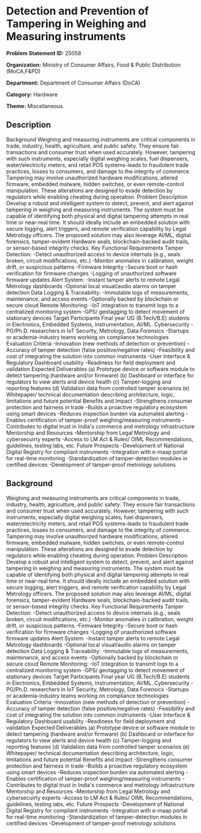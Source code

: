 # Detection and Prevention of Tampering in Weighing and Measuring instruments

**Problem Statement ID:** 25058

**Organization:** Ministry of Consumer Affairs, Food & Public Distribution (MoCA,F&PD)

**Department:** Department of Consumer Affairs (DoCA)

**Category:** Hardware

**Theme:** Miscellaneous

## Description

Background Weighing and measuring instruments are critical components in trade, industry, health, agriculture, and public safety. They ensure fair transactions and consumer trust when used accurately. However, tampering with such instruments, especially digital weighing scales, fuel dispensers, water/electricity meters, and retail POS systems-leads to fraudulent trade practices, losses to consumers, and damage to the integrity of commerce. Tampering may involve unauthorized hardware modifications, altered firmware, embedded malware, hidden switches, or even remote-control manipulation. These alterations are designed to evade detection by regulators while enabling cheating during operation. Problem Description Develop a robust and intelligent system to detect, prevent, and alert against tampering in weighing and measuring instruments. The system must be capable of identifying both physical and digital tampering attempts in real time or near-real time. It should ideally include an embedded solution with secure logging, alert triggers, and remote verification capability by Legal Metrology officers. The proposed solution may also leverage Al/ML, digital forensics, tamper-evident Hardware seals, blockchain-backed audit trails, or sensor-based integrity checks. Key Functional Requirements Tamper Detection: -Detect unauthorized access to device internals (e.g., seals broken, circuit modifications, etc.) -Monitor anomalies in calibration, weight drift, or suspicious patterns -Firmware Integrity -Secure boot or hash verification for firmware changes -Logging of unauthorized software firmware updates Alert System: -Instant tamper alerts to remote Legal Metrology dashboards -Optional local visual/audio alarms on tamper detection Data Logging & Traceability: -Immutable logs of measurements, maintenance, and access events -Optionally backed by blockchain or secure cloud Remote Monitoring: -IoT integration to transmit logs to a centralized monitoring system -GPS/ geotagging to detect movement of stationary devices Target Participants Final year UG (B.Tech/B.E) students in Electronics, Embedded Systems, Instrumentation, AI/ML. Cybersecurity -PG/Ph.D. researchers in IoT Security, Metrology, Data Forensics -Startups or academia-industry teams working on compliance technologies Evaluation Criteria -Innovation (new methods of detection or prevention) -Accuracy of tamper detection (false positive/negative rates) -Feasibility and cost of integrating the solution into common instruments -User Interface & Regulatory Dashboard usability -Readiness for field deployment and validation Expected Deliverables (a) Prototype device or software module to detect tampering (hardware and/or firmware) (b) Dashboard or interface for regulators to view alerts and device health (c) Tamper-logging and reporting features (d) Validation data from controlled tamper scenarios (e) Whitepaper/ technical documentation describing architecture, logic, limitations and future potential Benefits and Impact -Strengthens consumer protection and fairness in trade -Builds a proactive regulatory ecosystem using smart devices -Reduces inspection burden via automated alerting -Enables certification of tamper-proof weighing/measuring instruments -Contributes to digital trust in India's commerce and metrology infrastructure Mentorship and Resources -Mentorship from Legal Metrology and cybersecuirty experts -Access to LM Act & Rules/ OIML Recommendations, guidelines, testing labs, etc. Future Prospects -Development of National Digital Registry for compliant instruments -Integration with e-maap portal for real-time monitoring -Standardization of tamper-detection modules in certified devices -Development of tamper-proof metrology solutions

## Background

Weighing and measuring instruments are critical components in trade, industry, health, agriculture, and public safety. They ensure fair transactions and consumer trust when used accurately. However, tampering with such instruments, especially digital weighing scales, fuel dispensers, water/electricity meters, and retail POS systems-leads to fraudulent trade practices, losses to consumers, and damage to the integrity of commerce. Tampering may involve unauthorized hardware modifications, altered firmware, embedded malware, hidden switches, or even remote-control manipulation. These alterations are designed to evade detection by regulators while enabling cheating during operation. Problem Description Develop a robust and intelligent system to detect, prevent, and alert against tampering in weighing and measuring instruments. The system must be capable of identifying both physical and digital tampering attempts in real time or near-real time. It should ideally include an embedded solution with secure logging, alert triggers, and remote verification capability by Legal Metrology officers. The proposed solution may also leverage Al/ML, digital forensics, tamper-evident Hardware seals, blockchain-backed audit trails, or sensor-based integrity checks. Key Functional Requirements Tamper Detection: -Detect unauthorized access to device internals (e.g., seals broken, circuit modifications, etc.) -Monitor anomalies in calibration, weight drift, or suspicious patterns -Firmware Integrity -Secure boot or hash verification for firmware changes -Logging of unauthorized software firmware updates Alert System: -Instant tamper alerts to remote Legal Metrology dashboards -Optional local visual/audio alarms on tamper detection Data Logging & Traceability: -Immutable logs of measurements, maintenance, and access events -Optionally backed by blockchain or secure cloud Remote Monitoring: -IoT integration to transmit logs to a centralized monitoring system -GPS/ geotagging to detect movement of stationary devices Target Participants Final year UG (B.Tech/B.E) students in Electronics, Embedded Systems, Instrumentation, AI/ML. Cybersecurity -PG/Ph.D. researchers in IoT Security, Metrology, Data Forensics -Startups or academia-industry teams working on compliance technologies Evaluation Criteria -Innovation (new methods of detection or prevention) -Accuracy of tamper detection (false positive/negative rates) -Feasibility and cost of integrating the solution into common instruments -User Interface & Regulatory Dashboard usability -Readiness for field deployment and validation Expected Deliverables (a) Prototype device or software module to detect tampering (hardware and/or firmware) (b) Dashboard or interface for regulators to view alerts and device health (c) Tamper-logging and reporting features (d) Validation data from controlled tamper scenarios (e) Whitepaper/ technical documentation describing architecture, logic, limitations and future potential Benefits and Impact -Strengthens consumer protection and fairness in trade -Builds a proactive regulatory ecosystem using smart devices -Reduces inspection burden via automated alerting -Enables certification of tamper-proof weighing/measuring instruments -Contributes to digital trust in India's commerce and metrology infrastructure Mentorship and Resources -Mentorship from Legal Metrology and cybersecuirty experts -Access to LM Act & Rules/ OIML Recommendations, guidelines, testing labs, etc. Future Prospects -Development of National Digital Registry for compliant instruments -Integration with e-maap portal for real-time monitoring -Standardization of tamper-detection modules in certified devices -Development of tamper-proof metrology solutions

